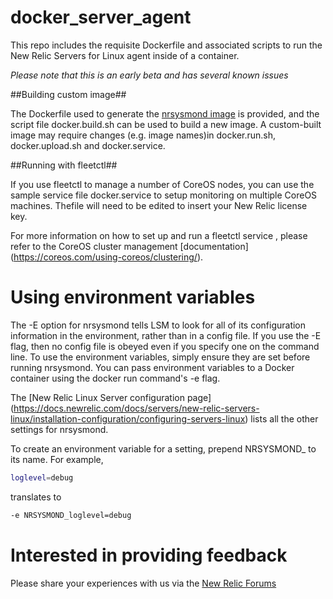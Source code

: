 # docker_server_agent
This repo includes the requisite Dockerfile and associated scripts to run the New Relic Servers for Linux agent inside of a container.

*Please note that this is an early beta and has several known issues*

##Building custom image##

The Dockerfile used to generate the [nrsysmond image](https://registry.hub.docker.com/u/newrelic/nrsysmond/)  is provided, and the script file docker.build.sh can be used to build a new image. A custom-built image may require changes (e.g. image names)in docker.run.sh, docker.upload.sh and docker.service.

##Running with fleetctl##

If you use fleetctl to manage a number of CoreOS nodes, you can use the sample service file docker.service to setup monitoring on multiple CoreOS machines. Thefile will need to be edited to insert your New Relic license key. 

For more information on how to set up and run a fleetctl service , please refer to the CoreOS cluster management [documentation] (https://coreos.com/using-coreos/clustering/).



# Using environment variables #
The -E option for nrsysmond tells LSM to look for all of its configuration information in the environment, rather than in a config file. If you use the -E flag, then no config file is obeyed even if you specify one on the command line. To use the environment variables, simply ensure they are set before running nrsysmond. You can pass environment variables to a Docker container using the docker run command's -e flag. 

The [New Relic Linux Server configuration page] (https://docs.newrelic.com/docs/servers/new-relic-servers-linux/installation-configuration/configuring-servers-linux) lists all the other settings for nrsysmond. 

To create an environment variable for a setting, prepend NRSYSMOND_ to its name. For example, 
 
```sh
loglevel=debug 
```
translates to 

```sh
-e NRSYSMOND_loglevel=debug
```

# Interested in providing feedback #
Please share your experiences with us via the [New Relic Forums](https://discuss.newrelic.com/c/server-monitoring/docker)
